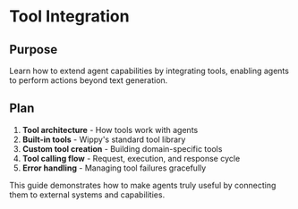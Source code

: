 # Tool Integration

<!--
TOC: Core Concepts > AI Agents Framework > Tool Integration
Audience: Developers familiar with LLMs
Duration: 30 minutes
Prerequisites: Prompts & Traits understanding
-->

## Purpose

Learn how to extend agent capabilities by integrating tools, enabling agents to perform actions beyond text generation.

## Plan

1. **Tool architecture** - How tools work with agents
2. **Built-in tools** - Wippy's standard tool library
3. **Custom tool creation** - Building domain-specific tools
4. **Tool calling flow** - Request, execution, and response cycle
5. **Error handling** - Managing tool failures gracefully

This guide demonstrates how to make agents truly useful by connecting them to external systems and capabilities.

<!--
Implementation will cover:
- Tool registry entries and function definitions
- Agent tool configuration and wildcards
- Tool calling protocols and message formats
- Function.lua implementations for tools
- Integration with external APIs and databases
- Tool error handling and fallback strategies
-->
